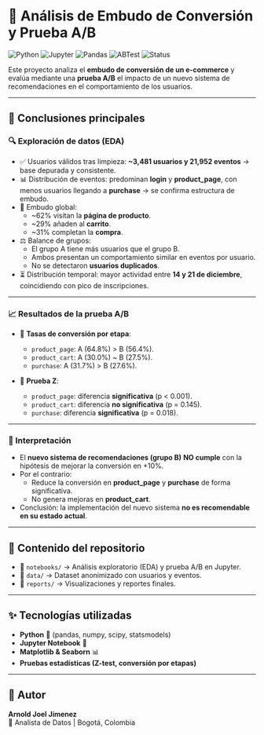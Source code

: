 # 🧪 Análisis de Embudo de Conversión y Prueba A/B

![Python](https://img.shields.io/badge/Python-3.9+-blue?logo=python&logoColor=white)
![Jupyter](https://img.shields.io/badge/Jupyter-Notebook-orange?logo=jupyter&logoColor=white)
![Pandas](https://img.shields.io/badge/Pandas-Data%20Analysis-150458?logo=pandas)
![ABTest](https://img.shields.io/badge/A%2FB-Testing-red)
![Status](https://img.shields.io/badge/Project-Completed-brightgreen)

Este proyecto analiza el **embudo de conversión de un e-commerce** y evalúa mediante una **prueba A/B** el impacto de un nuevo sistema de recomendaciones en el comportamiento de los usuarios.  

---

## 🚀 Conclusiones principales

### 🔍 Exploración de datos (EDA)
- ✅ Usuarios válidos tras limpieza: **~3,481 usuarios y 21,952 eventos** → base depurada y consistente.  
- 📊 Distribución de eventos: predominan **login** y **product_page**, con menos usuarios llegando a **purchase** → se confirma estructura de embudo.  
- 🛒 Embudo global:
  - ~62% visitan la **página de producto**.  
  - ~29% añaden al **carrito**.  
  - ~31% completan la **compra**.  
- ⚖️ Balance de grupos:  
  - El grupo A tiene más usuarios que el grupo B.  
  - Ambos presentan un comportamiento similar en eventos por usuario.  
  - No se detectaron **usuarios duplicados**.  
- ⏳ Distribución temporal: mayor actividad entre **14 y 21 de diciembre**, coincidiendo con pico de inscripciones.  

---

### 📈 Resultados de la prueba A/B
- 🔢 **Tasas de conversión por etapa**:
  - `product_page`: A (64.8%) > B (56.4%).  
  - `product_cart`: A (30.0%) ~ B (27.5%).  
  - `purchase`: A (31.7%) > B (27.6%).  

- 🧮 **Prueba Z**:
  - `product_page`: diferencia **significativa** (p < 0.001).  
  - `product_cart`: diferencia **no significativa** (p = 0.145).  
  - `purchase`: diferencia **significativa** (p = 0.018).  

---

### 🧐 Interpretación
- El **nuevo sistema de recomendaciones (grupo B)** **NO cumple** con la hipótesis de mejorar la conversión en +10%.  
- Por el contrario:  
  - Reduce la conversión en **product_page** y **purchase** de forma significativa.  
  - No genera mejoras en **product_cart**.  
- Conclusión: la implementación del nuevo sistema **no es recomendable en su estado actual**.  

---

## 📂 Contenido del repositorio
- 📁 `notebooks/` → Análisis exploratorio (EDA) y prueba A/B en Jupyter.  
- 📁 `data/` → Dataset anonimizado con usuarios y eventos.  
- 📁 `reports/` → Visualizaciones y reportes finales.  

---

## ✨ Tecnologías utilizadas
- **Python** 🐍 (pandas, numpy, scipy, statsmodels)  
- **Jupyter Notebook** 📓  
- **Matplotlib & Seaborn** 📊  
- **Pruebas estadísticas (Z-test, conversión por etapas)**  

---

## 📌 Autor
**Arnold Joel Jimenez**  
📍 Analista de Datos | Bogotá, Colombia  

